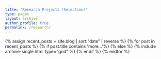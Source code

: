 ```yaml
---
title: "Research Projects (Selection)"
type: pages
layout: archive
author_profile: true
permalink: /research/
---
```


<div class="feature__wrapper">
{% assign recent_posts = site.blog | sort:"date" | reverse %}
{% for post in recent_posts %}
  {% if post.title contains 'more...'%}
  {% else %}
    {% include archive-single.html type="grid" %}
  {% endif %}
{% endfor %}
</div>
